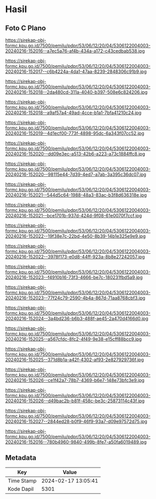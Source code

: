 # Hasil

## Foto C Plano

https://sirekap-obj-formc.kpu.go.id/7500/pemilu/pdpr/53/06/12/20/04/5306122004003-20240216-152016--a7ec5a76-af4b-434a-a172-c43cedbab538.jpg

https://sirekap-obj-formc.kpu.go.id/7500/pemilu/pdpr/53/06/12/20/04/5306122004003-20240216-152017--c6b4224a-4da1-47aa-8239-2848306c91b9.jpg

https://sirekap-obj-formc.kpu.go.id/7500/pemilu/pdpr/53/06/12/20/04/5306122004003-20240216-152018--2da480cd-311a-4040-b397-508e6c824206.jpg

https://sirekap-obj-formc.kpu.go.id/7500/pemilu/pdpr/53/06/12/20/04/5306122004003-20240216-152018--a9af57a4-49ad-4cce-b1a1-7bfa41210c24.jpg

https://sirekap-obj-formc.kpu.go.id/7500/pemilu/pdpr/53/06/12/20/04/5306122004003-20240216-152019--4d1ecf00-773f-4898-95dc-6a343f07cc52.jpg

https://sirekap-obj-formc.kpu.go.id/7500/pemilu/pdpr/53/06/12/20/04/5306122004003-20240216-152020--dd09e3ec-a513-42b6-a223-a73c1884ffc8.jpg

https://sirekap-obj-formc.kpu.go.id/7500/pemilu/pdpr/53/06/12/20/04/5306122004003-20240216-152020--98115e44-7d39-4ed7-a7ab-3a395c36dc07.jpg

https://sirekap-obj-formc.kpu.go.id/7500/pemilu/pdpr/53/06/12/20/04/5306122004003-20240216-152021--544d5c64-1988-48a3-83ac-b3f8d636318e.jpg

https://sirekap-obj-formc.kpu.go.id/7500/pemilu/pdpr/53/06/12/20/04/5306122004003-20240216-152021--bce1701b-937d-424d-9f08-61e0070f7ccf.jpg

https://sirekap-obj-formc.kpu.go.id/7500/pemilu/pdpr/53/06/12/20/04/5306122004003-20240216-152022--19f38e7c-22bd-4e50-8b39-14b1e325e9e9.jpg

https://sirekap-obj-formc.kpu.go.id/7500/pemilu/pdpr/53/06/12/20/04/5306122004003-20240216-152022--3978f173-e0d8-44ff-923a-8b8e27242057.jpg

https://sirekap-obj-formc.kpu.go.id/7500/pemilu/pdpr/53/06/12/20/04/5306122004003-20240216-152023--f4910b16-73f3-4666-be7c-180231fbd5a9.jpg

https://sirekap-obj-formc.kpu.go.id/7500/pemilu/pdpr/53/06/12/20/04/5306122004003-20240216-152023--77f24c79-2590-4b4a-867d-71aa8768cbf3.jpg

https://sirekap-obj-formc.kpu.go.id/7500/pemilu/pdpr/53/06/12/20/04/5306122004003-20240216-152024--3a4bd236-b6b3-488f-ae45-2a470d4166d0.jpg

https://sirekap-obj-formc.kpu.go.id/7500/pemilu/pdpr/53/06/12/20/04/5306122004003-20240216-152025--a567cfdc-8fc2-4f49-9e38-e15cff88bcc9.jpg

https://sirekap-obj-formc.kpu.go.id/7500/pemilu/pdpr/53/06/12/20/04/5306122004003-20240216-152025--371d8b1a-a42f-4302-af93-2e827929736f.jpg

https://sirekap-obj-formc.kpu.go.id/7500/pemilu/pdpr/53/06/12/20/04/5306122004003-20240216-152026--ce1f42a7-78b7-4369-b6e7-148e73bfc3e9.jpg

https://sirekap-obj-formc.kpu.go.id/7500/pemilu/pdpr/53/06/12/20/04/5306122004003-20240216-152026--d49bac2b-b81f-458c-be3c-25873114c43f.jpg

https://sirekap-obj-formc.kpu.go.id/7500/pemilu/pdpr/53/06/12/20/04/5306122004003-20240216-152027--2844ed28-b0f9-46f9-93a7-d09e97572d75.jpg

https://sirekap-obj-formc.kpu.go.id/7500/pemilu/pdpr/53/06/12/20/04/5306122004003-20240216-152016--780b4960-9840-499b-8fe7-a50fa6019489.jpg


## Metadata

| Key        | Value               |
| ---------- | ------------------- |
| Time Stamp | 2024-02-17 13:05:41 |
| Kode Dapil | 5301                |



